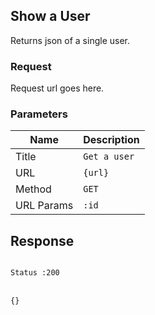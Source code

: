 ## Show a User
Returns json of a single user.

### Request 
Request url goes here.

### Parameters

|Name | Description|
| ------| ------ |
|Title| `Get a user`|
|URL| `{url}`|
|Method| `GET`|
|URL Params| `:id`|

## Response
<code>
Status :200 
</code>
<br>
<code>
{}
</code>


